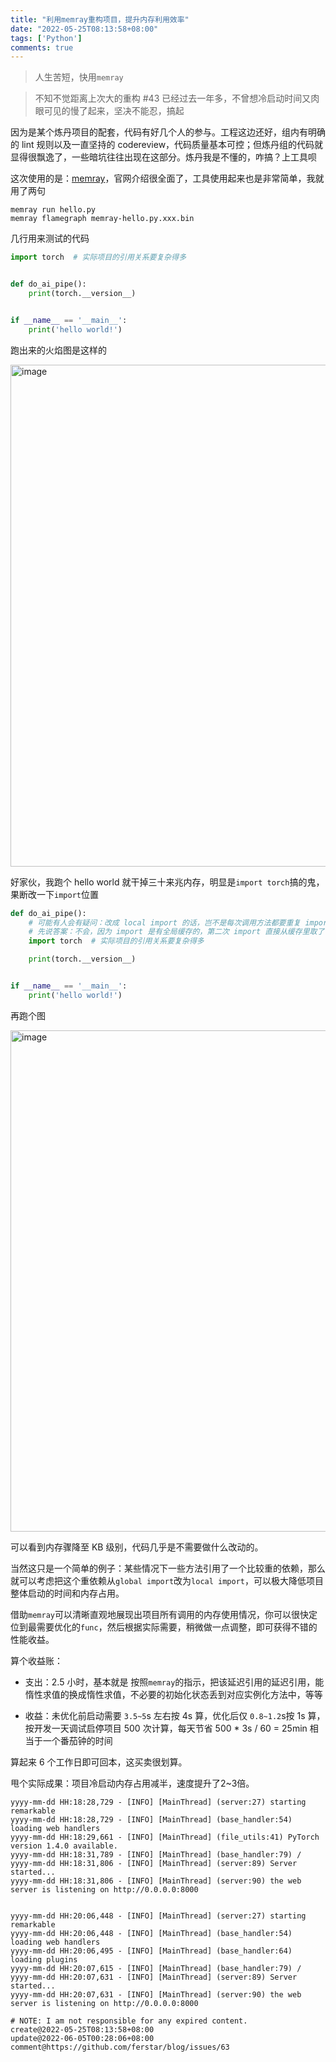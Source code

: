 ```yaml
---
title: "利用memray重构项目，提升内存利用效率"
date: "2022-05-25T08:13:58+08:00"
tags: ['Python']
comments: true
---
```


> 人生苦短，快用`memray`

> 不知不觉距离上次大的重构 #43 已经过去一年多，不曾想冷启动时间又肉眼可见的慢了起来，坚决不能忍，搞起

因为是某个炼丹项目的配套，代码有好几个人的参与。工程这边还好，组内有明确的 lint 规则以及一直坚持的 codereview，代码质量基本可控；但炼丹组的代码就显得很飘逸了，一些暗坑往往出现在这部分。炼丹我是不懂的，咋搞？上工具呗

这次使用的是：[memray](https://github.com/bloomberg/memray)，官网介绍很全面了，工具使用起来也是非常简单，我就用了两句

```shell
memray run hello.py
memray flamegraph memray-hello.py.xxx.bin
```

几行用来测试的代码

```python
import torch  # 实际项目的引用关系要复杂得多


def do_ai_pipe():
    print(torch.__version__)


if __name__ == '__main__':
    print('hello world!')

```

跑出来的火焰图是这样的

<img width="803" alt="image" src="https://user-images.githubusercontent.com/2854276/172029253-cd00d6cd-f287-4a86-80de-f237e7976455.png">

好家伙，我跑个 hello world 就干掉三十来兆内存，明显是`import torch`搞的鬼，果断改一下`import`位置

```python
def do_ai_pipe():
    # 可能有人会有疑问：改成 local import 的话，岂不是每次调用方法都要重复 import 一次，这多浪费
    # 先说答案：不会，因为 import 是有全局缓存的，第二次 import 直接从缓存里取了
    import torch  # 实际项目的引用关系要复杂得多

    print(torch.__version__)


if __name__ == '__main__':
    print('hello world!')
```

再跑个图

<img width="802" alt="image" src="https://user-images.githubusercontent.com/2854276/172029321-3f2e33d4-ed06-4436-bbf7-a0396919df01.png">

可以看到内存骤降至 KB 级别，代码几乎是不需要做什么改动的。

当然这只是一个简单的例子：某些情况下一些方法引用了一个比较重的依赖，那么就可以考虑把这个重依赖从`global import`改为`local import`，可以极大降低项目整体启动的时间和内存占用。

借助`memray`可以清晰直观地展现出项目所有调用的内存使用情况，你可以很快定位到最需要优化的`func`，然后根据实际需要，稍微做一点调整，即可获得不错的性能收益。

算个收益账：

- 支出：2.5 小时，基本就是 按照`memray`的指示，把该延迟引用的延迟引用，能惰性求值的换成惰性求值，不必要的初始化状态丢到对应实例化方法中，等等

- 收益：未优化前启动需要 `3.5~5`s 左右按 4s 算，优化后仅 `0.8~1.2`s按 1s 算，按开发一天调试启停项目 500 次计算，每天节省 500 * 3s / 60 = 25min 相当于一个番茄钟的时间

算起来 6 个工作日即可回本，这买卖很划算。

甩个实际成果：项目冷启动内存占用减半，速度提升了2~3倍。

```shell
yyyy-mm-dd HH:18:28,729 - [INFO] [MainThread] (server:27) starting remarkable
yyyy-mm-dd HH:18:28,729 - [INFO] [MainThread] (base_handler:54) loading web handlers
yyyy-mm-dd HH:18:29,661 - [INFO] [MainThread] (file_utils:41) PyTorch version 1.4.0 available.
yyyy-mm-dd HH:18:31,789 - [INFO] [MainThread] (base_handler:79) /
yyyy-mm-dd HH:18:31,806 - [INFO] [MainThread] (server:89) Server started...
yyyy-mm-dd HH:18:31,806 - [INFO] [MainThread] (server:90) the web server is listening on http://0.0.0.0:8000


yyyy-mm-dd HH:20:06,448 - [INFO] [MainThread] (server:27) starting remarkable
yyyy-mm-dd HH:20:06,448 - [INFO] [MainThread] (base_handler:54) loading web handlers
yyyy-mm-dd HH:20:06,495 - [INFO] [MainThread] (base_handler:64) loading plugins
yyyy-mm-dd HH:20:07,615 - [INFO] [MainThread] (base_handler:79) /
yyyy-mm-dd HH:20:07,631 - [INFO] [MainThread] (server:89) Server started...
yyyy-mm-dd HH:20:07,631 - [INFO] [MainThread] (server:90) the web server is listening on http://0.0.0.0:8000
```



```
# NOTE: I am not responsible for any expired content.
create@2022-05-25T08:13:58+08:00
update@2022-06-05T00:28:06+08:00
comment@https://github.com/ferstar/blog/issues/63
```
